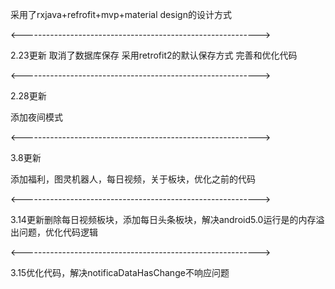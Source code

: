 采用了rxjava+refrofit+mvp+material design的设计方式

<----------------------------------------------------------->



2.23更新
取消了数据库保存
采用retrofit2的默认保存方式
完善和优化代码


<----------------------------------------------------------->



2.28更新



添加夜间模式



<----------------------------------------------------------->



3.8更新


添加福利，图灵机器人，每日视频，关于板块，优化之前的代码




<----------------------------------------------------------->



3.14更新删除每日视频板块，添加每日头条板块，解决android5.0运行是的内存溢出问题，优化代码逻辑


<----------------------------------------------------------->



3.15优化代码，解决notificaDataHasChange不响应问题
